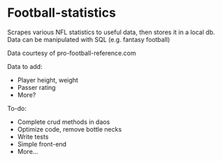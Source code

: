 # Football-statistics

Scrapes various NFL statistics to useful data, then stores it in a local db. Data can be manipulated with SQL (e.g. fantasy football) 

Data courtesy of pro-football-reference.com

Data to add:
  - Player height, weight
  - Passer rating
  - More?
  
To-do:
  - Complete crud methods in daos
  - Optimize code, remove bottle necks
  - Write tests
  - Simple front-end
  - More...
